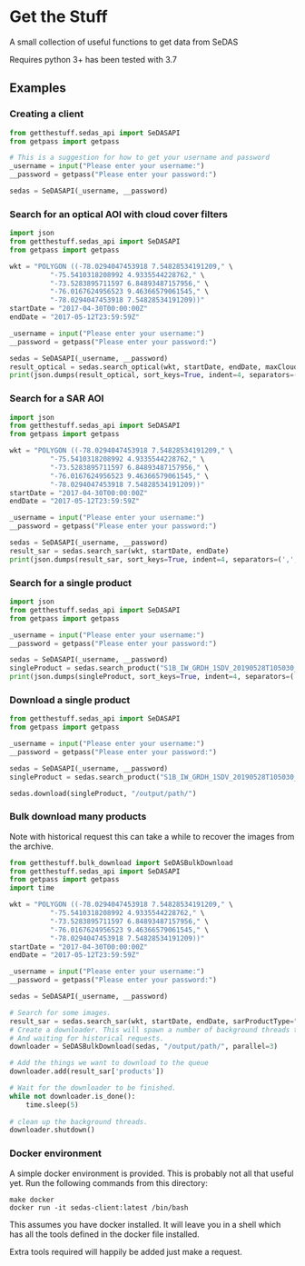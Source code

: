 # Get the Stuff

A small collection of useful functions to get data from SeDAS

Requires python 3+ has been tested with 3.7

## Examples

### Creating a client

```python
from getthestuff.sedas_api import SeDASAPI
from getpass import getpass

# This is a suggestion for how to get your username and password
_username = input("Please enter your username:")
__password = getpass("Please enter your password:")

sedas = SeDASAPI(_username, __password)
```

### Search for an optical AOI with cloud cover filters

```python
import json
from getthestuff.sedas_api import SeDASAPI
from getpass import getpass

wkt = "POLYGON ((-78.0294047453918 7.54828534191209," \
          "-75.5410318208992 4.9335544228762," \
          "-73.5283895711597 6.84893487157956," \
          "-76.0167624956523 9.46366579061545," \
          "-78.0294047453918 7.54828534191209))"
startDate = "2017-04-30T00:00:00Z"
endDate = "2017-05-12T23:59:59Z"

_username = input("Please enter your username:")
__password = getpass("Please enter your password:")

sedas = SeDASAPI(_username, __password)
result_optical = sedas.search_optical(wkt, startDate, endDate, maxCloudPercent=50)
print(json.dumps(result_optical, sort_keys=True, indent=4, separators=(',', ': ')))
```

### Search for a SAR AOI

```python
import json
from getthestuff.sedas_api import SeDASAPI
from getpass import getpass

wkt = "POLYGON ((-78.0294047453918 7.54828534191209," \
          "-75.5410318208992 4.9335544228762," \
          "-73.5283895711597 6.84893487157956," \
          "-76.0167624956523 9.46366579061545," \
          "-78.0294047453918 7.54828534191209))"
startDate = "2017-04-30T00:00:00Z"
endDate = "2017-05-12T23:59:59Z"

_username = input("Please enter your username:")
__password = getpass("Please enter your password:")

sedas = SeDASAPI(_username, __password)
result_sar = sedas.search_sar(wkt, startDate, endDate)
print(json.dumps(result_sar, sort_keys=True, indent=4, separators=(',', ': ')))
```

### Search for a single product

```python
import json
from getthestuff.sedas_api import SeDASAPI
from getpass import getpass

_username = input("Please enter your username:")
__password = getpass("Please enter your password:")

sedas = SeDASAPI(_username, __password)
singleProduct = sedas.search_product("S1B_IW_GRDH_1SDV_20190528T105030_20190528T105055_016443_01EF3E_5E4F")
print(json.dumps(singleProduct, sort_keys=True, indent=4, separators=(',', ': ')))
```

### Download a single product

```python
from getthestuff.sedas_api import SeDASAPI
from getpass import getpass

_username = input("Please enter your username:")
__password = getpass("Please enter your password:")

sedas = SeDASAPI(_username, __password)
singleProduct = sedas.search_product("S1B_IW_GRDH_1SDV_20190528T105030_20190528T105055_016443_01EF3E_5E4F")

sedas.download(singleProduct, "/output/path/")
```

### Bulk download many products
Note with historical request this can take a while to recover the images from the archive.
```python
from getthestuff.bulk_download import SeDASBulkDownload
from getthestuff.sedas_api import SeDASAPI
from getpass import getpass
import time

wkt = "POLYGON ((-78.0294047453918 7.54828534191209," \
          "-75.5410318208992 4.9335544228762," \
          "-73.5283895711597 6.84893487157956," \
          "-76.0167624956523 9.46366579061545," \
          "-78.0294047453918 7.54828534191209))"
startDate = "2017-04-30T00:00:00Z"
endDate = "2017-05-12T23:59:59Z"

_username = input("Please enter your username:")
__password = getpass("Please enter your password:")

sedas = SeDASAPI(_username, __password)

# Search for some images.
result_sar = sedas.search_sar(wkt, startDate, endDate, sarProductType="SLC")
# Create a downloader. This will spawn a number of background threads to actually do the downloading
# And waiting for historical requests.
downloader = SeDASBulkDownload(sedas, "/output/path/", parallel=3)

# Add the things we want to download to the queue
downloader.add(result_sar['products'])

# Wait for the downloader to be finished.
while not downloader.is_done():
    time.sleep(5)
    
# clean up the background threads.
downloader.shutdown()

```

### Docker environment

A simple docker environment is provided. This is probably not all that useful yet. 
Run the following commands from this directory:

```shell
make docker
docker run -it sedas-client:latest /bin/bash
```

This assumes you have docker installed. It will leave you in a shell which has all the tools defined in the docker file 
installed.

Extra tools required will happily be added just make a request. 